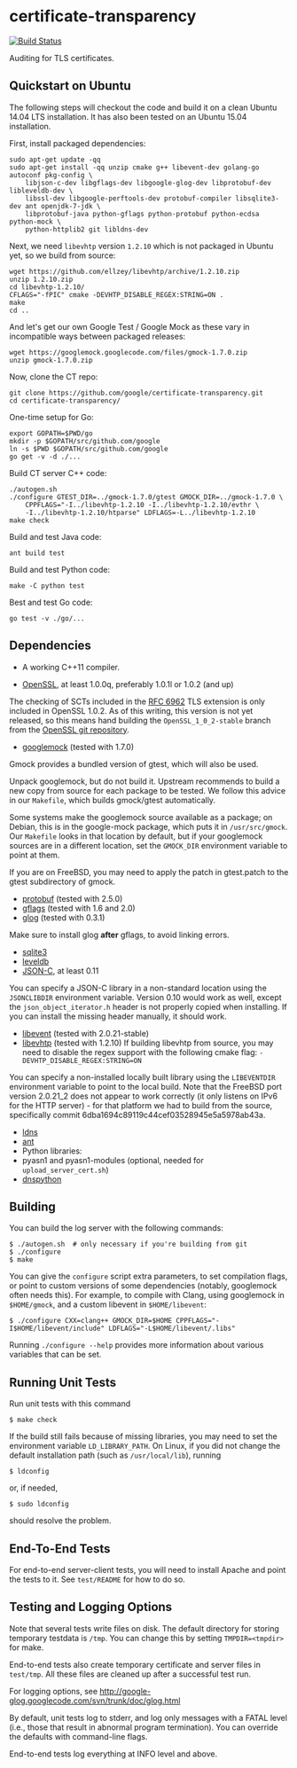 certificate-transparency
========================

[![Build Status](https://travis-ci.org/google/certificate-transparency.svg?branch=master)](https://travis-ci.org/google/certificate-transparency)

Auditing for TLS certificates.

## Quickstart on Ubuntu ##
The following steps will checkout the code and build it on a clean Ubuntu 14.04 LTS installation.  It has also been tested on an Ubuntu 15.04 installation.

First, install packaged dependencies:

    sudo apt-get update -qq
    sudo apt-get install -qq unzip cmake g++ libevent-dev golang-go autoconf pkg-config \
        libjson-c-dev libgflags-dev libgoogle-glog-dev libprotobuf-dev libleveldb-dev \
        libssl-dev libgoogle-perftools-dev protobuf-compiler libsqlite3-dev ant openjdk-7-jdk \
        libprotobuf-java python-gflags python-protobuf python-ecdsa python-mock \
        python-httplib2 git libldns-dev

Next, we need `libevhtp` version `1.2.10` which is not packaged in Ubuntu yet, so we build from source:

    wget https://github.com/ellzey/libevhtp/archive/1.2.10.zip
    unzip 1.2.10.zip
    cd libevhtp-1.2.10/
    CFLAGS="-fPIC" cmake -DEVHTP_DISABLE_REGEX:STRING=ON .
    make
    cd ..

And let's get our own Google Test / Google Mock as these vary in incompatible ways between packaged releases:

    wget https://googlemock.googlecode.com/files/gmock-1.7.0.zip
    unzip gmock-1.7.0.zip

Now, clone the CT repo:

    git clone https://github.com/google/certificate-transparency.git
    cd certificate-transparency/

One-time setup for Go:

    export GOPATH=$PWD/go
    mkdir -p $GOPATH/src/github.com/google
    ln -s $PWD $GOPATH/src/github.com/google
    go get -v -d ./...

Build CT server C++ code:

    ./autogen.sh
    ./configure GTEST_DIR=../gmock-1.7.0/gtest GMOCK_DIR=../gmock-1.7.0 \
        CPPFLAGS="-I../libevhtp-1.2.10 -I../libevhtp-1.2.10/evthr \
        -I../libevhtp-1.2.10/htparse" LDFLAGS=-L../libevhtp-1.2.10
    make check 

Build and test Java code:

    ant build test

Build and test Python code:

    make -C python test

Best and test Go code:

    go test -v ./go/... 


## Dependencies ##

 - A working C++11 compiler.

 - [OpenSSL](https://www.openssl.org/source/), at least 1.0.0q,
   preferably 1.0.1l or 1.0.2 (and up)

The checking of SCTs included in the
[RFC 6962](http://tools.ietf.org/html/rfc6962) TLS extension is only
included in OpenSSL 1.0.2. As of this writing, this version is not yet
released, so this means hand building the `OpenSSL_1_0_2-stable`
branch from the
[OpenSSL git repository](https://www.openssl.org/source/repos.html).

 - [googlemock](https://code.google.com/p/googlemock/) (tested with 1.7.0)

Gmock provides a bundled version of gtest, which will also be used.

Unpack googlemock, but do not build it. Upstream recommends to build a
new copy from source for each package to be tested. We follow this
advice in our `Makefile`, which builds gmock/gtest automatically.

Some systems make the googlemock source available as a package; on
Debian, this is in the google-mock package, which puts it in
`/usr/src/gmock`. Our `Makefile` looks in that location by default,
but if your googlemock sources are in a different location, set the
`GMOCK_DIR` environment variable to point at them.

If you are on FreeBSD, you may need to apply the patch in gtest.patch
to the gtest subdirectory of gmock.

 - [protobuf](https://github.com/google/protobuf) (tested with 2.5.0)
 - [gflags](https://code.google.com/p/gflags/) (tested with 1.6
   and 2.0)
 - [glog](https://code.google.com/p/google-glog/) (tested with 0.3.1)

Make sure to install glog **after** gflags, to avoid linking errors.

 - [sqlite3](http://www.sqlite.org/)
 - [leveldb](https://github.com/google/leveldb)
 - [JSON-C](https://github.com/json-c/json-c/), at least 0.11

You can specify a JSON-C library in a non-standard location using the
`JSONCLIBDIR` environment variable. Version 0.10 would work as well,
except the `json_object_iterator.h` header is not properly copied when
installing. If you can install the missing header manually, it should
work.

 - [libevent](http://libevent.org/) (tested with 2.0.21-stable)
 - [libevhtp](https://github.com/ellzey/libevhtp) (tested with 1.2.10)
 If building libevhtp from source, you may need to disable the regex support
 with the following cmake flag: `-DEVHTP_DISABLE_REGEX:STRING=ON`

You can specify a non-installed locally built library using the
`LIBEVENTDIR` environment variable to point to the local build. Note
that the FreeBSD port version 2.0.21_2 does not appear to work
correctly (it only listens on IPv6 for the HTTP server) - for that
platform we had to build from the source, specifically commit
6dba1694c89119c44cef03528945e5a5978ab43a.

 - [ldns](http://www.nlnetlabs.nl/projects/ldns/)
 - [ant](http://ant.apache.org/)
 - Python libraries:
  - pyasn1 and pyasn1-modules (optional, needed for `upload_server_cert.sh`)
  - [dnspython](http://www.dnspython.org/)

## Building ##

You can build the log server with the following commands:

    $ ./autogen.sh  # only necessary if you're building from git
    $ ./configure
    $ make

You can give the `configure` script extra parameters, to set
compilation flags, or point to custom versions of some dependencies
(notably, googlemock often needs this). For example, to compile with
Clang, using googlemock in `$HOME/gmock`, and a custom libevent in
`$HOME/libevent`:

    $ ./configure CXX=clang++ GMOCK_DIR=$HOME CPPFLAGS="-I$HOME/libevent/include" LDFLAGS="-L$HOME/libevent/.libs"

Running `./configure --help` provides more information about various
variables that can be set.

## Running Unit Tests ##

Run unit tests with this command

    $ make check

If the build still fails because of missing libraries, you may need to
set the environment variable `LD_LIBRARY_PATH`. On Linux, if you did
not change the default installation path (such as `/usr/local/lib`),
running

    $ ldconfig

or, if needed,

    $ sudo ldconfig

should resolve the problem.

## End-To-End Tests ##

For end-to-end server-client tests, you will need to install Apache
and point the tests to it. See `test/README` for how to do so.

## Testing and Logging Options ##

Note that several tests write files on disk. The default directory for
storing temporary testdata is `/tmp`. You can change this by setting
`TMPDIR=<tmpdir>` for make.

End-to-end tests also create temporary certificate and server files in
`test/tmp`. All these files are cleaned up after a successful test
run.

For logging options, see
http://google-glog.googlecode.com/svn/trunk/doc/glog.html

By default, unit tests log to stderr, and log only messages with a FATAL level
(i.e., those that result in abnormal program termination).
You can override the defaults with command-line flags.

End-to-end tests log everything at INFO level and above.
